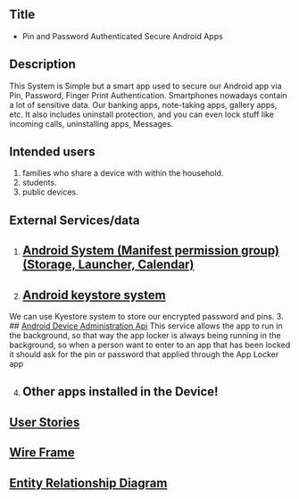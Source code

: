 ## Title

* Pin and Password Authenticated Secure Android Apps

## Description

This System is Simple but a smart app used to secure our Android app via Pin, Password, Finger Print Authentication. Smartphones nowadays contain a lot of sensitive data. Our banking apps, note-taking apps, gallery apps, etc.
It also includes uninstall protection, and you can even lock stuff like incoming calls, uninstalling apps, Messages.


## Intended users
 1. families who share a device with within the household.
 2. students.
 3. public devices.
 
## External Services/data
 
1.	## [Android System (Manifest permission group) (Storage, Launcher, Calendar)](https://developer.android.com/reference/android/Manifest.permission_group.html#ACTIVITY_RECOGNITION)
2.	## [Android keystore system](https://developer.android.com/training/articles/keystore)
We can use Kyestore system to  store our encrypted password and pins. 
3.	## [Android Device Administration Api](https://developer.android.com/reference/android/app/admin/DeviceAdminService?hl=en)
This service allows the app to run in the background, so that way the app locker is always being running in the background, so when a person want to enter to an app that has been locked it should ask for the pin or password that applied through the App Locker app

4.	## Other apps installed in the Device!


## [User Stories](./user-stories.md)
## [Wire Frame](wireframe.md)
## [Entity Relationship Diagram](erd.md)